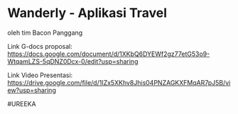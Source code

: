 # Wanderly - Aplikasi Travel 
oleh tim Bacon Panggang

Link G-docs proposal: https://docs.google.com/document/d/1XKbQ6DYEWf2gz77etG53o9-WtqamLZS-5qDNZ0Dcx-0/edit?usp=sharing

Link Video Presentasi: https://drive.google.com/file/d/1IZx5XKhv8Jhis04PNZAGKXFMqAR7pJ5B/view?usp=sharing

#UREEKA
